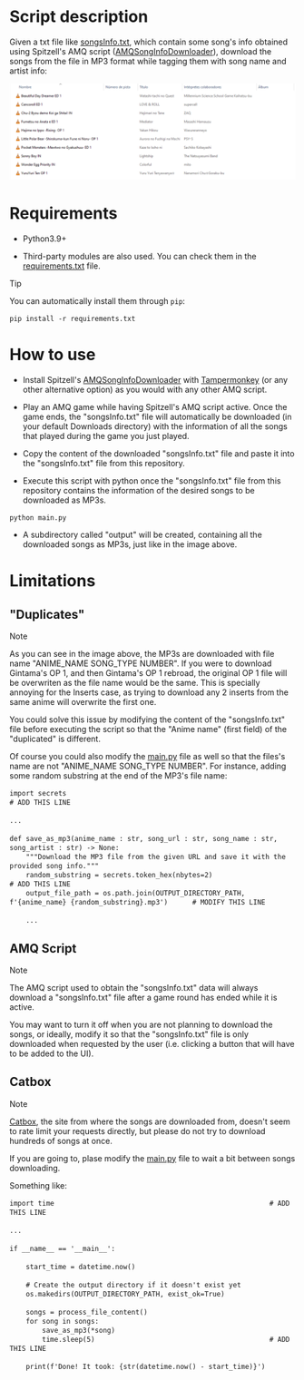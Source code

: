 # Script description

Given a txt file like [songsInfo.txt](songsInfo.txt), which contain some song's info obtained using Spitzell's AMQ script ([AMQSongInfoDownloader](AMQSongInfoDownloader.js)), download the songs from the file in MP3 format while tagging them with song name and artist info:

![OutputExample](images/output.png)


# Requirements

- Python3.9+

- Third-party modules are also used. You can check them in the [requirements.txt](requirements.txt) file.

> [!TIP]
> You can automatically install them through `pip`:
> 
> ```
> pip install -r requirements.txt
> ```


# How to use

- Install Spitzell's [AMQSongInfoDownloader](AMQSongInfoDownloader.js) with [Tampermonkey](https://www.tampermonkey.net/) (or any other alternative option) as you would with any other AMQ script.

- Play an AMQ game while having Spitzell's AMQ script active. Once the game ends, the "songsInfo.txt" file will automatically be downloaded (in your default Downloads directory) with the information of all the songs that played during the game you just played.

- Copy the content of the downloaded "songsInfo.txt" file and paste it into the "songsInfo.txt" file from this repository.

- Execute this script with python once the "songsInfo.txt" file from this repository contains the information of the desired songs to be downloaded as MP3s.

```
python main.py
```

- A subdirectory called "output" will be created, containing all the downloaded songs as MP3s, just like in the image above.


# Limitations

## "Duplicates"

> [!NOTE]
> As you can see in the image above, the MP3s are downloaded with file name "ANIME_NAME SONG_TYPE NUMBER".
> If you were to download Gintama's OP 1, and then Gintama's OP 1 rebroad, the original OP 1 file will be overwriten as the file name would be the same.
> This is specially annoying for the Inserts case, as trying to download any 2 inserts from the same anime will overwrite the first one.

You could solve this issue by modifying the content of the "songsInfo.txt" file before executing the script so that the "Anime name" (first field) of the "duplicated" is different.

Of course you could also modify the [main.py](main.py) file as well so that the files's name are not "ANIME_NAME SONG_TYPE NUMBER". For instance, adding some random substring at the end of the MP3's file name:

```
import secrets                                                                                          # ADD THIS LINE

...

def save_as_mp3(anime_name : str, song_url : str, song_name : str, song_artist : str) -> None:
    """Download the MP3 file from the given URL and save it with the provided song info."""
    random_substring = secrets.token_hex(nbytes=2)                                                      # ADD THIS LINE
    output_file_path = os.path.join(OUTPUT_DIRECTORY_PATH, f'{anime_name} {random_substring}.mp3')      # MODIFY THIS LINE

    ...
```

## AMQ Script

> [!NOTE]
> The AMQ script used to obtain the "songsInfo.txt" data will always download a "songsInfo.txt" file after a game round has ended while it is active.

You may want to turn it off when you are not planning to download the songs, or ideally, modify it so that the "songsInfo.txt" file is only downloaded when requested by the user (i.e. clicking a button that will have to be added to the UI).

## Catbox

> [!NOTE]
> [Catbox](https://catbox.moe/), the site from where the songs are downloaded from, doesn't seem to rate limit your requests directly, but please do not try to download hundreds of songs at once.

If you are going to, plase modify the [main.py](main.py) file to wait a bit between songs downloading.

Something like:

```
import time                                                     # ADD THIS LINE

...

if __name__ == '__main__':

    start_time = datetime.now()

    # Create the output directory if it doesn't exist yet
    os.makedirs(OUTPUT_DIRECTORY_PATH, exist_ok=True)

    songs = process_file_content()
    for song in songs:
        save_as_mp3(*song)
        time.sleep(5)                                           # ADD THIS LINE

    print(f'Done! It took: {str(datetime.now() - start_time)}')

```
